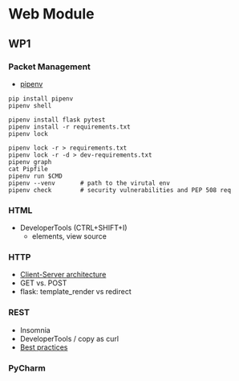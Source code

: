 # Web Module 

## WP1

### Packet Management
* [pipenv](https://realpython.com/pipenv-guide/)

```shell
pip install pipenv
pipenv shell

pipenv install flask pytest
pipenv install -r requirements.txt
pipenv lock

pipenv lock -r > requirements.txt
pipenv lock -r -d > dev-requirements.txt
pipenv graph
cat Pipfile         
pipenv run $CMD
pipenv --venv       # path to the virutal env
pipenv check        # security vulnerabilities and PEP 508 req
```

### HTML
* DeveloperTools (CTRL+SHIFT+I)
    * elements, view source

### HTTP
* [Client-Server architecture](https://docs.google.com/presentation/d/1PUggE2mhGVsbtOd62m82mNX8pl0P5MsmSrFw5G4zBfw/edit#slide=id.p7)
* GET vs. POST
* flask: template_render vs redirect

### REST
* Insomnia
* DeveloperTools / copy as curl
* [Best practices](https://www.vinaysahni.com/best-practices-for-a-pragmatic-restful-)
  
### PyCharm

